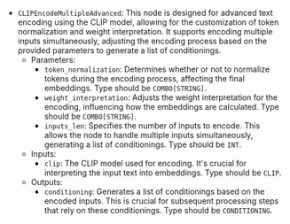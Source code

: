 - `CLIPEncodeMultipleAdvanced`: This node is designed for advanced text encoding using the CLIP model, allowing for the customization of token normalization and weight interpretation. It supports encoding multiple inputs simultaneously, adjusting the encoding process based on the provided parameters to generate a list of conditionings.
    - Parameters:
        - `token_normalization`: Determines whether or not to normalize tokens during the encoding process, affecting the final embeddings. Type should be `COMBO[STRING]`.
        - `weight_interpretation`: Adjusts the weight interpretation for the encoding, influencing how the embeddings are calculated. Type should be `COMBO[STRING]`.
        - `inputs_len`: Specifies the number of inputs to encode. This allows the node to handle multiple inputs simultaneously, generating a list of conditionings. Type should be `INT`.
    - Inputs:
        - `clip`: The CLIP model used for encoding. It's crucial for interpreting the input text into embeddings. Type should be `CLIP`.
    - Outputs:
        - `conditioning`: Generates a list of conditionings based on the encoded inputs. This is crucial for subsequent processing steps that rely on these conditionings. Type should be `CONDITIONING`.
